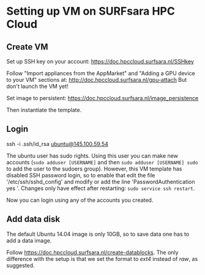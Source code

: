 # Setting up VM on SURFsara HPC Cloud

## Create VM

Set up SSH key on your account:
https://doc.hpccloud.surfsara.nl/SSHkey

Follow "Import appliances from the AppMarket" and "Adding a GPU device to your VM" sections at:
http://doc.hpccloud.surfsara.nl/gpu-attach
But don't launch the VM yet!

Set image to persistent:
https://doc.hpccloud.surfsara.nl/image_persistence

Then instantiate the template.

## Login

ssh -i .ssh/id_rsa ubuntu@145.100.59.54

The ubuntu user has sudo rights. Using this user you can make new accounts (`sudo adduser [USERNAME]` and then `sudo adduser [USERNAME] sudo` to add the user to the sudoers group). However, this VM template has disabled SSH password login, so to enable that edit the file '/etc/ssh/sshd_config' and modify or add the line 'PasswordAuthentication yes
'. 
Changes only have effect after restarting: `sudo service ssh restart`.

Now you can login using any of the accounts you created.

## Add data disk

The default Ubuntu 14.04 image is only 10GB, so to save data one has to add a data image.

Follow https://doc.hpccloud.surfsara.nl/create-datablocks. The only difference with the setup is that we set the format to *ext4* instead of *raw*, as suggested.

